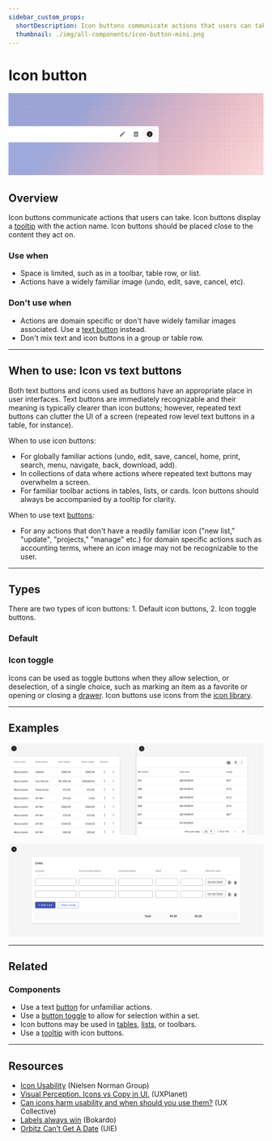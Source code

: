 ```yaml
---
sidebar_custom_props:
  shortDescription: Icon buttons communicate actions that users can take using only an icon.
  thumbnail: ./img/all-components/icon-button-mini.png
---
```


# Icon button

<ComponentVisual storybookUrl="https://forge.tylerdev.io/main/?path=/story/components-icon-button--default">

![](./images/icon-button.png)

</ComponentVisual>

## Overview

Icon buttons communicate actions that users can take. Icon buttons display a [tooltip](/components/tooltip) with the action name. Icon buttons should be placed close to the content they act on. 

### Use when

- Space is limited, such as in a toolbar, table row, or list.
- Actions have a widely familiar image (undo, edit, save, cancel, etc).

### Don't use when

- Actions are domain specific or don't have widely familiar images associated. Use a [text button](/components/buttons/button) instead.
 - Don't mix text and icon buttons in a group or table row.

---

## When to use: Icon vs text buttons
Both text buttons and icons used as buttons have an appropriate place in user interfaces. Text buttons are immediately recognizable and their meaning is typically clearer than icon buttons; however, repeated text buttons can clutter the UI of a screen (repeated row level text buttons in a table, for instance).

When to use icon buttons:

- For globally familiar actions (undo, edit, save, cancel, home, print, search, menu, navigate, back, download, add).
- In collections of data where actions where repeated text buttons may overwhelm a screen.
- For familiar toolbar actions in tables, lists, or cards. Icon buttons should always be accompanied by a tooltip for clarity.

When to use text [buttons](/components/buttons/button):

- For any actions that don't have a readily familiar icon ("new list," "update", "projects," "manage" etc.)
for domain specific actions such as accounting terms, where an icon image may not be recognizable to the user.

---
## Types

There are two types of icon buttons: 1. Default icon buttons, 2. Icon toggle buttons.

### Default 

### Icon toggle

Icons can be used as toggle buttons when they allow selection, or deselection, of a single choice, such as marking an item as a favorite or opening or closing a [drawer](/components/drawer). Icon buttons use icons from the [icon library](/assets/icon-library). 

---

## Examples

<ImageBlock padded={false} caption="1. Icon buttons may be used to indicate actions within rows in a table. 2. Icon buttons may be used as actions within a toolbar.">

![Two images: one with icon buttons in a toolbar within a table, one with icon buttons in table rows.](./images/icon-buttons.png)

</ImageBlock>

<ImageBlock padded={false} caption="3. Icon buttons may be used to indicate actions within a list.">

![In image of a list of inputs, with two icon buttons at the end of each row.](./images/icon-buttons-2.png)

</ImageBlock>

---

## Related

### Components
- Use a text [button](/components/buttons/button) for unfamiliar actions.
- Use a [button toggle](/components/controls/button-toggle) to allow for selection within a set. 
- Icon buttons may be used in [tables](/components/table/table), [lists](/components/lists/list), or toolbars.
- Use a [tooltip](/components/tooltip) with icon buttons.

---

## Resources 

- [Icon Usability](https://www.nngroup.com/articles/icon-usability/) (Nielsen Norman Group)
- [Visual Perception. Icons vs Copy in UI.](https://uxplanet.org/visual-perception-icons-vs-copy-in-ui-cd8e1a2f8af0) (UXPlanet)
- [Can icons harm usability and when should you use them?](https://uxdesign.cc/when-should-i-be-using-icons-63e7448202c4) (UX Collective)
- [Labels always win](http://bokardo.com/archives/labels-always-win/) (Bokardo)
- [Orbitz Can’t Get A Date](https://archive.uie.com/brainsparks/2006/02/20/orbitz-cant-get-a-date/) (UIE)
